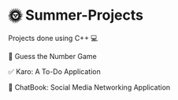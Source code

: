 # 🌞 Summer-Projects


Projects done using C++ 💻

🎲 Guess the Number Game

✅ Karo: A To-Do Application

💬 ChatBook: Social Media Networking Application


